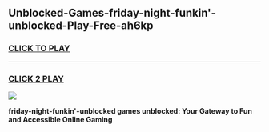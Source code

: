 
## Unblocked-Games-friday-night-funkin'-unblocked-Play-Free-ah6kp
<h3>
<a href="https://premium76.site?title=friday-night-funkin'-unblocked&ref=19M">CLICK TO PLAY</a></h3>
<hr>

<h3>
<a href="https://premium76.site?title=friday-night-funkin'-unblocked&ref=19M">CLICK 2 PLAY</a>
  
</h3>

<a href="https://premium76.site?title=friday-night-funkin'-unblocked&ref=19M"><img src="https://clearcache.store/games.png"></a>


**friday-night-funkin'-unblocked games unblocked: Your Gateway to Fun and Accessible Online Gaming**
